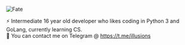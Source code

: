 <p align="left">
  <img src="https://github-readme-stats.vercel.app/api?username=Fvted&show_icons=true&theme=tokyonight", alt=Fate>
</p>

:zap: Intermediate 16 year old developer who likes coding in Python 3 and GoLang, currently learning CS. <br>
📧 You can contact me on Telegram @ https://t.me/illusions
